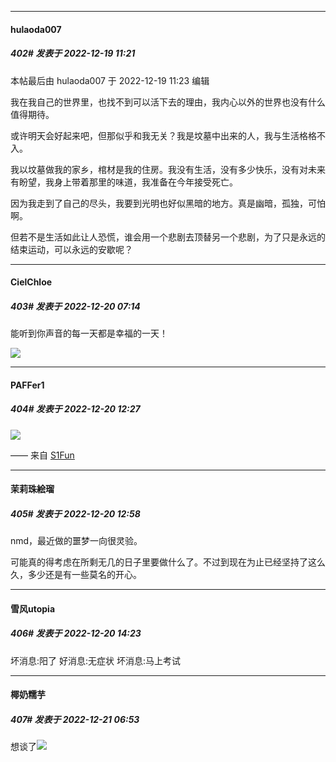 

*****

####  hulaoda007  
##### 402#       发表于 2022-12-19 11:21

 本帖最后由 hulaoda007 于 2022-12-19 11:23 编辑 

我在我自己的世界里，也找不到可以活下去的理由，我内心以外的世界也没有什么值得期待。

或许明天会好起来吧，但那似乎和我无关？我是坟墓中出来的人，我与生活格格不入。

我以坟墓做我的家乡，棺材是我的住房。我没有生活，没有多少快乐，没有对未来有盼望，我身上带着那里的味道，我准备在今年接受死亡。

因为我走到了自己的尽头，我要到光明也好似黑暗的地方。真是幽暗，孤独，可怕啊。

但若不是生活如此让人恐慌，谁会用一个悲剧去顶替另一个悲剧，为了只是永远的结束运动，可以永远的安歇呢？



*****

####  CielChloe  
##### 403#       发表于 2022-12-20 07:14

能听到你声音的每一天都是幸福的一天！

<img src="https://static.saraba1st.com/image/smiley/face2017/074.png" referrerpolicy="no-referrer">



*****

####  PAFFer1  
##### 404#       发表于 2022-12-20 12:27

<img src="https://static.saraba1st.com/image/smiley/face2017/017.png" referrerpolicy="no-referrer">

—— 来自 [S1Fun](https://s1fun.koalcat.com)



*****

####  茉莉珠絵瑠  
##### 405#       发表于 2022-12-20 12:58

nmd，最近做的噩梦一向很灵验。

可能真的得考虑在所剩无几的日子里要做什么了。不过到现在为止已经坚持了这么久，多少还是有一些莫名的开心。



*****

####  雪风utopia  
##### 406#       发表于 2022-12-20 14:23

坏消息:阳了
好消息:无症状
坏消息:马上考试



*****

####  椰奶糯芋  
##### 407#       发表于 2022-12-21 06:53

想谈了<img src="https://static.saraba1st.com/image/smiley/face2017/139.png" referrerpolicy="no-referrer">

